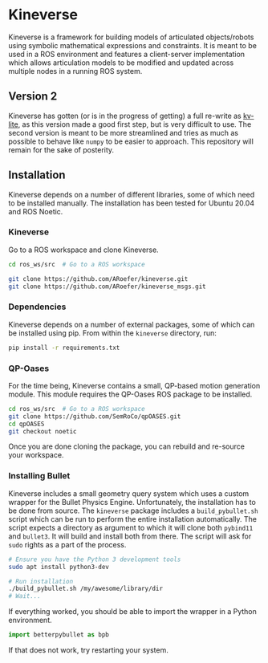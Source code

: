 Kineverse
=========

Kineverse is a framework for building models of articulated objects/robots using symbolic mathematical expressions and constraints. 
It is meant to be used in a ROS environment and features a client-server implementation which allows articulation models to be modified and updated across multiple nodes in a running ROS system.

Version 2
---------
Kineverse has gotten (or is in the progress of getting) a full re-write as [kv-lite](https://github.com/ARoefer/kv_lite.git), as this version made a good first step, but is very difficult to use.
The second version is meant to be more streamlined and tries as much as possible to behave like `numpy` to be easier to approach.
This repository will remain for the sake of posterity. 

Installation
------------
Kineverse depends on a number of different libraries, some of which need to be installed manually. The installation has been tested for Ubuntu 20.04 and ROS Noetic.

### Kineverse
Go to a ROS workspace and clone Kineverse.

```bash
cd ros_ws/src  # Go to a ROS workspace

git clone https://github.com/ARoefer/kineverse.git
git clone https://github.com/ARoefer/kineverse_msgs.git
```

### Dependencies
Kineverse depends on a number of external packages, some of which can be installed using pip. From within the `kineverse` directory, run:

```bash
pip install -r requirements.txt
```


### QP-Oases
For the time being, Kineverse contains a small, QP-based motion generation module. This module requires the QP-Oases ROS package to be installed. 

```bash
cd ros_ws/src  # Go to a ROS workspace
git clone https://github.com/SemRoCo/qpOASES.git
cd qpOASES
git checkout noetic
```

Once you are done cloning the package, you can rebuild and re-source your workspace. 

### Installing Bullet
Kineverse includes a small geometry query system which uses a custom wrapper for the Bullet Physics Engine. Unfortunately, the installation has to be done from source. The `kineverse` package includes a `build_pybullet.sh` script which can be run to perform the entire installation automatically. The script expects a directory as argument to which it will clone both `pybind11` and `bullet3`. It will build and install both from there. The script will ask for `sudo` rights as a part of the process.

```bash
# Ensure you have the Python 3 development tools
sudo apt install python3-dev 

# Run installation
./build_pybullet.sh /my/awesome/library/dir
# Wait...
```

If everything worked, you should be able to import the wrapper in a Python environment. 

```python
import betterpybullet as bpb
```

If that does not work, try restarting your system.
